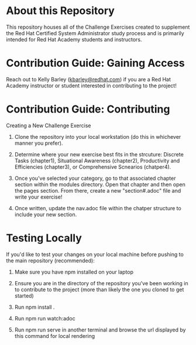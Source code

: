 # About this Repository

This repository houses all of the Challenge Exercises created to supplement the Red Hat Certified System Administrator study process and is primarily intended for Red Hat Academy students and instructors. 

# Contribution Guide: Gaining Access

Reach out to Kelly Barley (kbarley@redhat.com) if you are a Red Hat Academy instructor or student interested in contributing to the project!

# Contribution Guide: Contributing

Creating a New Challenge Exercise

1. Clone the repository into your local workstation (do this in whichever manner you prefer).

2. Determine where your new exercise best fits in the strcuture: Discrete Tasks (chapter1), Situational Awareness (chapter2), Productivity and Efficiencies (chapter3), or Comprehensive Scnearios (chatper4).

3. Once you've selected your category, go to that associated chapter section within the modules directory. Open that chapter and then open the pages section. From there, create a new "section#.adoc" file and write your exercise!

4. Once written, update the nav.adoc file within the chatper structure to include your new section.

# Testing Locally

If you'd like to test your changes on your local machine before pushing to the main repository (recommended):
1. Make sure you have npm installed on your laptop

2. Ensure you are in the directory of the repository you've been working in to contribute to the project (more than likely the one you cloned to get started)
3. Run npm install .
4. Run npm run watch:adoc
5. Run npm run serve in another terminal and browse the url displayed by this command for local rendering